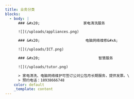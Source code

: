 ```yaml
---
title: 业务分类
blocks:
  - body: |
      ### &#x20;                    家电清洗服务

      ![](/uploads/appliances.png)

      ### &#x20;                     电脑网络维修&#xA;

      ![](/uploads/ICT.png)

      ### &#x20;                           智慧服务

      ![](/uploads/tutor.png)

      > 家电清洗、电脑网络维护可签订公对公包月长期服务，提供发票。\
      > 预约电话：18938666748
    color: default
    _template: content
---
```




















